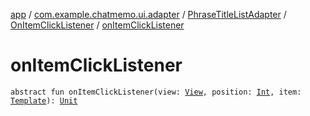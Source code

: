 [app](../../../index.md) / [com.example.chatmemo.ui.adapter](../../index.md) / [PhraseTitleListAdapter](../index.md) / [OnItemClickListener](index.md) / [onItemClickListener](./on-item-click-listener.md)

# onItemClickListener

`abstract fun onItemClickListener(view: `[`View`](https://developer.android.com/reference/android/view/View.html)`, position: `[`Int`](https://kotlinlang.org/api/latest/jvm/stdlib/kotlin/-int/index.html)`, item: `[`Template`](../../../com.example.chatmemo.domain.model.entity/-template/index.md)`): `[`Unit`](https://kotlinlang.org/api/latest/jvm/stdlib/kotlin/-unit/index.html)